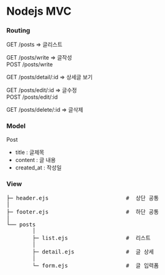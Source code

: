 # Nodejs MVC

### Routing

GET /posts => 글리스트<br />

GET /posts/write => 글작성<br />
POST /posts/write<br />

GET /posts/detail/:id => 상세글 보기<br />

GET /posts/edit/:id => 글수정<br />
POST /posts/edit/:id<br />

GET /posts/delete/:id => 글삭제<br />


### Model

Post
- title : 글제목
- content : 글 내용
- created_at : 작성일

### View

<pre>
├─ header.ejs                        #  상단 공통        
│
├─ footer.ejs                        #  하단 공통       
│    
└── posts                           
        │
        ├─ list.ejs                  #  리스트
        │
        ├─ detail.ejs                #  글 상세
        │
        └─ form.ejs                  #  글 입력폼


</pre>